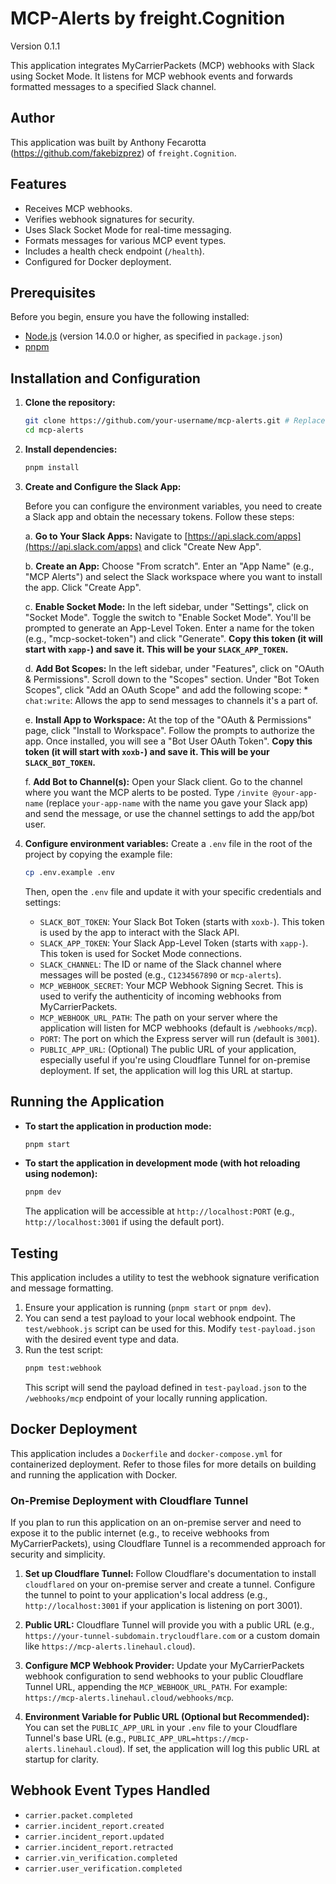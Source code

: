 # MCP-Alerts by freight.Cognition

Version 0.1.1

This application integrates MyCarrierPackets (MCP) webhooks with Slack using Socket Mode. It listens for MCP webhook events and forwards formatted messages to a specified Slack channel.

## Author

This application was built by Anthony Fecarotta (https://github.com/fakebizprez) of `freight.Cognition`.

## Features

*   Receives MCP webhooks.
*   Verifies webhook signatures for security.
*   Uses Slack Socket Mode for real-time messaging.
*   Formats messages for various MCP event types.
*   Includes a health check endpoint (`/health`).
*   Configured for Docker deployment.

## Prerequisites

Before you begin, ensure you have the following installed:

*   [Node.js](https://nodejs.org/) (version 14.0.0 or higher, as specified in `package.json`)
*   [pnpm](https://pnpm.io/installation)

## Installation and Configuration

1.  **Clone the repository:**
    ```bash
    git clone https://github.com/your-username/mcp-alerts.git # Replace with the actual repo URL if different
    cd mcp-alerts
    ```

2.  **Install dependencies:**
    ```bash
    pnpm install
    ```

3.  **Create and Configure the Slack App:**

    Before you can configure the environment variables, you need to create a Slack app and obtain the necessary tokens. Follow these steps:

    a.  **Go to Your Slack Apps:**
        Navigate to [https://api.slack.com/apps](https://api.slack.com/apps) and click "Create New App".

    b.  **Create an App:**
        Choose "From scratch".
        Enter an "App Name" (e.g., "MCP Alerts") and select the Slack workspace where you want to install the app.
        Click "Create App".

    c.  **Enable Socket Mode:**
        In the left sidebar, under "Settings", click on "Socket Mode".
        Toggle the switch to "Enable Socket Mode".
        You'll be prompted to generate an App-Level Token. Enter a name for the token (e.g., "mcp-socket-token") and click "Generate".
        **Copy this token (it will start with `xapp-`) and save it. This will be your `SLACK_APP_TOKEN`.**

    d.  **Add Bot Scopes:**
        In the left sidebar, under "Features", click on "OAuth & Permissions".
        Scroll down to the "Scopes" section.
        Under "Bot Token Scopes", click "Add an OAuth Scope" and add the following scope:
        *   `chat:write`: Allows the app to send messages to channels it's a part of.

    e.  **Install App to Workspace:**
        At the top of the "OAuth & Permissions" page, click "Install to Workspace".
        Follow the prompts to authorize the app.
        Once installed, you will see a "Bot User OAuth Token".
        **Copy this token (it will start with `xoxb-`) and save it. This will be your `SLACK_BOT_TOKEN`.**

    f.  **Add Bot to Channel(s):**
        Open your Slack client.
        Go to the channel where you want the MCP alerts to be posted.
        Type `/invite @your-app-name` (replace `your-app-name` with the name you gave your Slack app) and send the message, or use the channel settings to add the app/bot user.

4.  **Configure environment variables:**
    Create a `.env` file in the root of the project by copying the example file:
    ```bash
    cp .env.example .env
    ```
    Then, open the `.env` file and update it with your specific credentials and settings:

    *   `SLACK_BOT_TOKEN`: Your Slack Bot Token (starts with `xoxb-`). This token is used by the app to interact with the Slack API.
    *   `SLACK_APP_TOKEN`: Your Slack App-Level Token (starts with `xapp-`). This token is used for Socket Mode connections.
    *   `SLACK_CHANNEL`: The ID or name of the Slack channel where messages will be posted (e.g., `C1234567890` or `mcp-alerts`).
    *   `MCP_WEBHOOK_SECRET`: Your MCP Webhook Signing Secret. This is used to verify the authenticity of incoming webhooks from MyCarrierPackets.
    *   `MCP_WEBHOOK_URL_PATH`: The path on your server where the application will listen for MCP webhooks (default is `/webhooks/mcp`).
    *   `PORT`: The port on which the Express server will run (default is `3001`).
    *   `PUBLIC_APP_URL`: (Optional) The public URL of your application, especially useful if you're using Cloudflare Tunnel for on-premise deployment. If set, the application will log this URL at startup.

## Running the Application

*   **To start the application in production mode:**
    ```bash
    pnpm start
    ```

*   **To start the application in development mode (with hot reloading using nodemon):**
    ```bash
    pnpm dev
    ```
    The application will be accessible at `http://localhost:PORT` (e.g., `http://localhost:3001` if using the default port).

## Testing

This application includes a utility to test the webhook signature verification and message formatting.

1.  Ensure your application is running (`pnpm start` or `pnpm dev`).
2.  You can send a test payload to your local webhook endpoint. The `test/webhook.js` script can be used for this. Modify `test-payload.json` with the desired event type and data.
3.  Run the test script:
    ```bash
    pnpm test:webhook
    ```
    This script will send the payload defined in `test-payload.json` to the `/webhooks/mcp` endpoint of your locally running application.

## Docker Deployment

This application includes a `Dockerfile` and `docker-compose.yml` for containerized deployment. Refer to those files for more details on building and running the application with Docker.

### On-Premise Deployment with Cloudflare Tunnel

If you plan to run this application on an on-premise server and need to expose it to the public internet (e.g., to receive webhooks from MyCarrierPackets), using Cloudflare Tunnel is a recommended approach for security and simplicity.

1.  **Set up Cloudflare Tunnel:** Follow Cloudflare's documentation to install `cloudflared` on your on-premise server and create a tunnel. Configure the tunnel to point to your application's local address (e.g., `http://localhost:3001` if your application is listening on port 3001).

2.  **Public URL:** Cloudflare Tunnel will provide you with a public URL (e.g., `https://your-tunnel-subdomain.trycloudflare.com` or a custom domain like `https://mcp-alerts.linehaul.cloud`).

3.  **Configure MCP Webhook Provider:** Update your MyCarrierPackets webhook configuration to send webhooks to your public Cloudflare Tunnel URL, appending the `MCP_WEBHOOK_URL_PATH`. For example: `https://mcp-alerts.linehaul.cloud/webhooks/mcp`.

4.  **Environment Variable for Public URL (Optional but Recommended):**
    You can set the `PUBLIC_APP_URL` in your `.env` file to your Cloudflare Tunnel's base URL (e.g., `PUBLIC_APP_URL=https://mcp-alerts.linehaul.cloud`). If set, the application will log this public URL at startup for clarity.

## Webhook Event Types Handled

*   `carrier.packet.completed`
*   `carrier.incident_report.created`
*   `carrier.incident_report.updated`
*   `carrier.incident_report.retracted`
*   `carrier.vin_verification.completed`
*   `carrier.user_verification.completed`
